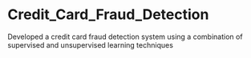 # Credit_Card_Fraud_Detection
Developed a credit card fraud detection system using a combination of supervised and unsupervised learning techniques
